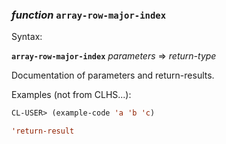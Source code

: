 ### <em>function</em> <strong>`array-row-major-index`</strong>

Syntax:

<strong>`array-row-major-index`</strong> <em>parameters</em> => <em>return-type</em>

Documentation of parameters and return-results.

Examples (not from CLHS...):

```lisp
CL-USER> (example-code 'a 'b 'c)

'return-result
```
